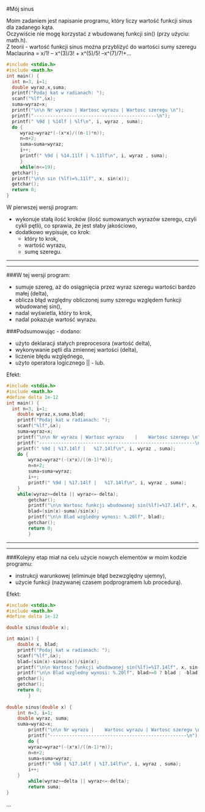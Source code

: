 #Mój sinus<br>

Moim zadaniem jest napisanie programu, który liczy wartość funkcji sinus dla zadanego kąta.<br>
Oczywiście nie mogę korzystać z wbudowanej funkcji sin() (przy użyciu: math.h).<br>
Z teorii - wartość funkcji sinus można przybliżyć do wartości sumy szeregu Maclaurina = x/1! – x^(3)/3! + x^(5)/5! –x^(7)/7!+…<br>


```c
#include <stdio.h>
#include <math.h>
int main() {
  int n=3, i=1;
  double wyraz,x,suma;
  printf("Podaj kat w radianach: ");
  scanf("%lf",&x);
  suma=wyraz=x;
  printf("\n\n Nr wyrazu | Wartosc wyrazu | Wartosc szeregu \n");
  printf("---------------------------------------------\n");
  printf(" %9d | %14lf | %lf\n", i, wyraz , suma);
  do {
     wyraz=wyraz*(-(x*x)/((n-1)*n));
     n=n+2;
     suma=suma+wyraz;
     i++;
     printf(" %9d | %14.11lf | %.11lf\n", i, wyraz , suma);
     }
     while(n<=19);
  getchar();
  printf("\n\n sin (%lf)=%.11lf", x, sin(x));
  getchar();
  return 0;
}
```

W pierwszej wersji program:
* wykonuje stałą ilość kroków (ilość sumowanych wyrazów szeregu, czyli cykli pętli), co sprawia, że jest słaby jakościowo,
* dodatkowo wypisuje, co krok:
	* który to krok,
	* wartość wyrazu,
	* sumę szeregu.


---
---


###W tej wersji program:

* sumuje szereg, aż do osiągnięcia przez wyraz szeregu wartości bardzo małej (delta),
* oblicza błąd względny obliczonej sumy szeregu względem funkcji wbudowanej sin(),
* nadal wyświetla, który to krok,
* nadal pokazuje wartość wyrazu.

###Podsumowując - dodano:

* użyto deklaracji stałych preprocesora (wartość delta),
* wykonywanie pętli dla zmiennej wartości (delta),
* liczenie błędu względnego,
* użyto operatora logicznego || - lub.

Efekt:

```c
#include <stdio.h>
#include <math.h>
#define delta 1e-12
int main() {
  int n=3, i=1;
	double wyraz,x,suma,blad;
	printf("Podaj kat w radianach: ");
	scanf("%lf",&x);
	suma=wyraz=x;
	printf("\n\n Nr wyrazu | Wartosc wyrazu    |    Wartosc szeregu \n");
	printf("---------------------------------------------------------\n");
	printf(" %9d | %17.14lf |   %17.14lf\n", i, wyraz , suma);
	do {
		wyraz=wyraz*(-(x*x)/((n-1)*n));
		n=n+2;
		suma=suma+wyraz;
		i++;
		printf(" %9d | %17.14lf |   %17.14lf\n", i, wyraz , suma);
	}
	while(wyraz>=delta || wyraz<=-delta);
		getchar();
		printf("\n\n Wartosc funkcji wbudowanej sin(%lf)=%17.14lf", x, sin(x));
		blad=(sin(x)-suma)/sin(x);
		printf("\n\n Blad wzgledny wynosi: %.20lf", blad);
		getchar();
		return 0;
		}
```

***
***

###Kolejny etap miał na celu użycie nowych elementów w moim kodzie programu:

* instrukcji warunkowej (eliminuje błąd bezwzględny ujemny),
* użycie funkcji (nazywanej czasem podprogramem lub procedurą).

Efekt:

```c
#include <stdio.h>
#include <math.h>
#define delta 1e-12

double sinus(double x);

int main() {
	double x, blad;
	printf("Podaj kat w radianach: ");
	scanf("%lf",&x);
	blad=(sin(x)-sinus(x))/sin(x);
	printf("\n\n Wartosc funkcji wbudowanej sin(%lf)=%17.14lf", x, sin(x));
	printf("\n\n Blad wzgledny wynosi: %.20lf", blad>=0 ? blad : -blad);	
	getchar();
	getchar();
	return 0;
		}	
		
double sinus(double x) {
	int n=3, i=1;
	double wyraz, suma;
	suma=wyraz=x;
		printf("\n\n Nr wyrazu |    Wartosc wyrazu | Wartosc szeregu \n");
		printf("--------------------------------------------------\n");
		do {
		wyraz=wyraz*(-(x*x)/((n-1)*n));
		n=n+2;
		suma=suma+wyraz;
		printf(" %9d | %17.14lf | %17.14lf\n", i, wyraz , suma);
		i++;
	}
		while(wyraz>=delta || wyraz<=-delta);
		return suma;	
}
```
...
